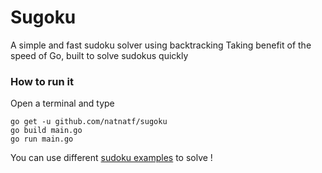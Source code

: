 # Sugoku 

A simple and fast sudoku solver using backtracking
Taking benefit of the speed of Go, built to solve sudokus quickly

### How to run it

Open a terminal and type
```
go get -u github.com/natnatf/sugoku
go build main.go
go run main.go
```

You can use different [sudoku examples](sudokuExamples) to solve !
